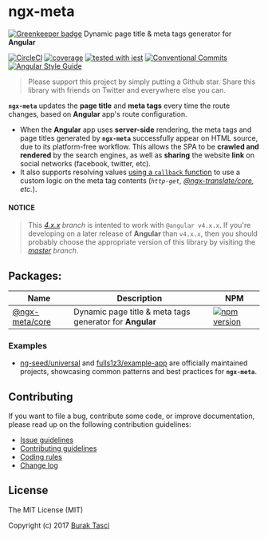 # ngx-meta

[![Greenkeeper badge](https://badges.greenkeeper.io/fulls1z3/ngx-meta.svg)](https://greenkeeper.io/)
Dynamic page title &amp; meta tags generator for **Angular**

[![CircleCI](https://circleci.com/gh/fulls1z3/ngx-meta.svg?style=shield)](https://circleci.com/gh/fulls1z3/ngx-meta)
[![coverage](https://codecov.io/github/fulls1z3/ngx-meta/coverage.svg?branch=master)](https://codecov.io/gh/fulls1z3/ngx-meta)
[![tested with jest](https://img.shields.io/badge/tested_with-jest-99424f.svg)](https://github.com/facebook/jest)
[![Conventional Commits](https://img.shields.io/badge/Conventional%20Commits-1.0.0-yellow.svg)](https://conventionalcommits.org)
[![Angular Style Guide](https://mgechev.github.io/angular2-style-guide/images/badge.svg)](https://angular.io/styleguide)

> Please support this project by simply putting a Github star. Share this library with friends on Twitter and everywhere else you can.

**`ngx-meta`** updates the **page title** and **meta tags** every time the route changes, based on **Angular** app's route
configuration.
- When the **Angular** app uses **server-side** rendering, the meta tags and page titles generated by **`ngx-meta`** successfully
appear on HTML source, due to its platform-free workflow. This allows the SPA to be **crawled and rendered** by the search
engines, as well as **sharing** the website **link** on social networks (facebook, twitter, etc).
- It also supports resolving values [using a `callback` function](https://github.com/fulls1z3/ngx-meta/tree/master/packages/@ngx-meta/core/README.md#using-a-callback-function)
to use a custom logic on the meta tag contents (*`http-get`, [@ngx-translate/core], etc.*).  

#### NOTICE
> This *[4.x.x] branch* is intented to work with `@angular v4.x.x`. If you're developing on a later release of **Angular**
than `v4.x.x`, then you should probably choose the appropriate version of this library by visiting the *[master] branch*.

## Packages:
Name | Description | NPM
--- | --- | ---
[@ngx-meta/core](https://github.com/fulls1z3/ngx-meta/tree/master/packages/@ngx-meta/core) | Dynamic page title &amp; meta tags generator for **Angular** | [![npm version](https://badge.fury.io/js/%40ngx-meta%2Fcore.svg)](https://www.npmjs.com/package/@ngx-meta/core)

### Examples
- [ng-seed/universal] and [fulls1z3/example-app] are officially maintained projects, showcasing common patterns and best
practices for **`ngx-meta`**.

## Contributing
If you want to file a bug, contribute some code, or improve documentation, please read up on the following contribution guidelines:
- [Issue guidelines](CONTRIBUTING.md#submit)
- [Contributing guidelines](CONTRIBUTING.md)
- [Coding rules](CONTRIBUTING.md#rules)
- [Change log](CHANGELOG.md)

## License
The MIT License (MIT)

Copyright (c) 2017 [Burak Tasci]

[master]: https://github.com/ngx-meta/core/tree/master
[4.x.x]: https://github.com/ngx-meta/core/tree/4.x.x
[@ngx-translate/core]: https://github.com/ngx-translate/core
[ng-seed/universal]: https://github.com/ng-seed/universal
[fulls1z3/example-app]: https://github.com/fulls1z3/example-app
[Burak Tasci]: https://github.com/fulls1z3
